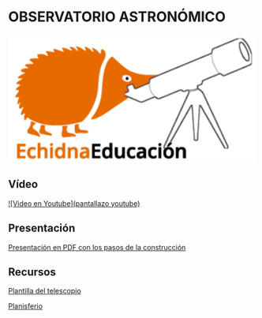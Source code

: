 # OBSERVATORIO ASTRONÓMICO
![EchidnaYtelescopio](https://github.com/lobotic/Proyectitos/blob/master/Echidna/Observatorio/logotelescopio.png)

## Vídeo
[![Video en Youtube](pantallazo youtube)](link)

## Presentación
[Presentación en PDF con los pasos de la construcción](link)

## Recursos
[Plantilla del telescopio](https://github.com/lobotic/Proyectitos/blob/master/Echidna/Observatorio/telescopio/telescopio.pdf)

[Planisferio](https://github.com/lobotic/Proyectitos/blob/master/Echidna/Observatorio/planisferio1.pdf)          

